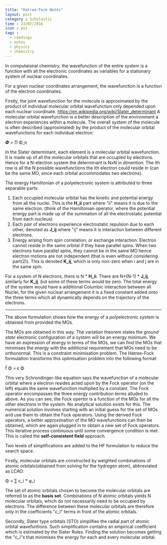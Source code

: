 ```yaml
---
title: "Hatree-Fock Notes"
layout: post
category : Scholastic
time : 23/07/2016
icon : psi
tags :
  - readings
  - notes
  - physics
  - chemistry
---
```

In computaional chemistry, the wavefunction of the entire system is a function with all the electronic coordinates as variables for a stationary system of nuclear coordinates.

For a given nuclear coordinates arrangement, the wavefunction is a function of the electron coordinates.

Firstly, the joint wavefunction for the molecule is approximated by the product of individual molecular orbital wavefunction only depended upon each nuclear coordinate.
<https://en.wikipedia.org/wiki/Slater_determinant>
A molecular orbital wavefunction is a better description of the environment a electron experiences within a molecule. The overall system of the molecule is often described (approximated) by the product of the molecular orbital wavefunctions for each individual electron:

***Φ*** = ∏ Φ_n

In the Slater determinant, each element is a molecular orbital wavefunction. It is made up of all the molecular orbitals that are occupied by electrons. Hence for a N-electron system the determinant is NxN in dimention. The ith row is all the N possible wavefunctions the ith electron could reside in (can be the same MO, since each orbital accommodates two electrons).

The energy Hamiltonian of a polyelectronic system is attributed to three separable parts:
1. Each occupied molecular orbital has the kinetic and potential energy from all the nuclei. This is the **H_ii** part where "ii" means it is due to the same electron. (think of the Hamiltonian operator, where the potential energy part is made up of the summation of all the electrostatic potential from each nucleus)
2. Each *pair* of electrons experience electrostatic repulsion due to each other, denoted as **J_ij** where "ij" means it is interaction between different electrons.
3. Energy arising from spin correlation, or exchange interaction. Electron cannot reside in the same orbital if they have parallel spins. When two electrons have parallel spins, they cannot be in the same MO hence electron motions are not independent (that is even without considering part(2)). This is denoted **K_ij**, which is only non-zero when i and j are in the same spin.

For a system of N electrons, there is N * **H_ii**. There are N*(N-1) * **J_ij**, similarly for **K_ij**, but some of these terms would be zero. The total energy of the system would have a additional Columbic interaction between all Nuclei, for the given nuclear arrangement it is a fixed constant added onto the three terms which all dynamically depends on the trajectory of the electrons.

---

The above formulation shows how the energy of a polyelectronic system is obtained from provided the MOs.

The MOs are obtained in this way.
The variation theorem states the *ground state* electronic configuration of a system will be an energy minimum. We have an expression of energy in terms of the MOs, we can find the MOs that minimises the energy with the additional requirement that MOs need to be orthonormal. This is a constraint minimisation problem. The Hatree-Fock formulation transforms this optimisation problem into the following format:

 f̂ Φ = ϵ Φ  

 This very Schrondinger-like equation says the wavefunction of a molecular orbital where a electron resides acted upon by the Fock operator (on the left) equals the same wavefunction multiplied by a constant. The Fock operator encompasses the three energy contribution terms alluded to above. As you can see, the Fock opertor is a function of the MOs for all the other electrons in the system. No analytical solution exists for this. The numerical solution involves starting with an initial guess for the set of MOs and use them to obtain the Fock operators. Using the derived Fock operators, a better approximation of the MO wavefunctions can then be obtained, which are again plugged in to obtain a new set of Fock operators. This iterative process continuous until some convergence condition is met. This is called the **self-consistent field** approach.  

Two levels of simplifications are added to the HF formulation to reduce the search space.

Firstly, molecular orbitals are constructed by weighted combinations of atomic orbitals(obtained from solving for the hydrogen atom), abbreviated as LCAO:

Φ = ∑ c_i * φ_i

The set of atomic orbitals chosen to become the molecular orbitals are referred to as the **basis set**. Combinations of N atomic orbitals yields N molecular orbitals, which do not necessarily need to be occupied by electrons. The difference between these molecular orbitals are therefore only in the coefficients "c_i" terms in front of the atomic orbitals.

Secondly, Slater type orbitals (STO) simplifies the radial part of atomic orbital wavefuntions. Such simplification contains an empirical coefficient which is estimated by the Slater Rules. Finding the solution becomes getting the "c_i"s that minimises the energy for each and every molecular orbital.
